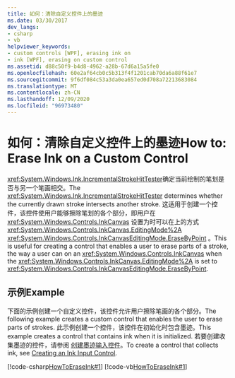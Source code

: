 ```yaml
---
title: 如何：清除自定义控件上的墨迹
ms.date: 03/30/2017
dev_langs:
- csharp
- vb
helpviewer_keywords:
- custom controls [WPF], erasing ink on
- ink [WPF], erasing on custom control
ms.assetid: d88c50f9-b4d8-4962-a28b-67d6a15a5fe0
ms.openlocfilehash: 60e2af64cb0c5b313f4f1201cab70da6a88f61e7
ms.sourcegitcommit: 9f6df084c53a3da0ea657ed0d708a72213683084
ms.translationtype: MT
ms.contentlocale: zh-CN
ms.lasthandoff: 12/09/2020
ms.locfileid: "96973480"
---
```

# <a name="how-to-erase-ink-on-a-custom-control"></a><span data-ttu-id="d44a6-102">如何：清除自定义控件上的墨迹</span><span class="sxs-lookup"><span data-stu-id="d44a6-102">How to: Erase Ink on a Custom Control</span></span>
<span data-ttu-id="d44a6-103"><xref:System.Windows.Ink.IncrementalStrokeHitTester>确定当前绘制的笔划是否与另一个笔画相交。</span><span class="sxs-lookup"><span data-stu-id="d44a6-103">The <xref:System.Windows.Ink.IncrementalStrokeHitTester> determines whether the currently drawn stroke intersects another stroke.</span></span>  <span data-ttu-id="d44a6-104">这适用于创建一个控件，该控件使用户能够擦除笔划的各个部分，即用户在 <xref:System.Windows.Controls.InkCanvas> 设置为时可以在上的方式 <xref:System.Windows.Controls.InkCanvas.EditingMode%2A> <xref:System.Windows.Controls.InkCanvasEditingMode.EraseByPoint> 。</span><span class="sxs-lookup"><span data-stu-id="d44a6-104">This is useful for creating a control that enables a user to erase parts of a stroke, the way a user can on an <xref:System.Windows.Controls.InkCanvas> when the <xref:System.Windows.Controls.InkCanvas.EditingMode%2A> is set to <xref:System.Windows.Controls.InkCanvasEditingMode.EraseByPoint>.</span></span>  
  
## <a name="example"></a><span data-ttu-id="d44a6-105">示例</span><span class="sxs-lookup"><span data-stu-id="d44a6-105">Example</span></span>  
 <span data-ttu-id="d44a6-106">下面的示例创建一个自定义控件，该控件允许用户擦除笔画的各个部分。</span><span class="sxs-lookup"><span data-stu-id="d44a6-106">The following example creates a custom control that enables the user to erase parts of strokes.</span></span>  <span data-ttu-id="d44a6-107">此示例创建一个控件，该控件在初始化时包含墨迹。</span><span class="sxs-lookup"><span data-stu-id="d44a6-107">This example creates a control that contains ink when it is initialized.</span></span>  <span data-ttu-id="d44a6-108">若要创建收集墨迹的控件，请参阅 [创建墨迹输入控件](creating-an-ink-input-control.md)。</span><span class="sxs-lookup"><span data-stu-id="d44a6-108">To create a control that collects ink, see [Creating an Ink Input Control](creating-an-ink-input-control.md).</span></span>  
  
 [!code-csharp[HowToEraseInk#1](~/samples/snippets/csharp/VS_Snippets_Wpf/HowToEraseInk/CSharp/InkEraser.cs#1)]
 [!code-vb[HowToEraseInk#1](~/samples/snippets/visualbasic/VS_Snippets_Wpf/HowToEraseInk/VisualBasic/InkEraser.vb#1)]
